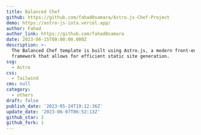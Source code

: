 ```yaml
---
title: Balanced Chef
github: https://github.com/fahad0samara/Astro.js-Chef-Project
demo: https://astro-js-iota.vercel.app/
author: Fahad
author_link: https://github.com/fahad0samara
date: 2023-06-15T00:00:00.000Z
description: >-
  The Balanced Chef template is built using Astro.js, a modern front-end
  framework that allows for efficient static site generation.
ssg:
  - Astro
css:
  - Tailwind
cms: null
category:
  - others
draft: false
publish_date: '2023-05-24T19:12:36Z'
update_date: '2023-06-07T06:52:13Z'
github_star: 2
github_fork: 1
---
```

